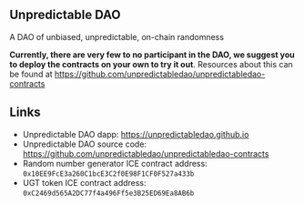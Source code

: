 ## Unpredictable DAO

A DAO of unbiased, unpredictable, on-chain randomness

**Currently, there are very few to no participant in the DAO, we suggest you to deploy the contracts on your own to try it out**. Resources about this can be found at https://github.com/unpredictabledao/unpredictabledao-contracts

## Links

* Unpredictable DAO dapp: https://unpredictabledao.github.io
* Unpredictable DAO source code: https://github.com/unpredictabledao/unpredictabledao-contracts
* Random number generator ICE contract address: `0x10EE9FcE3a260C1bcE3C2f0E98F1CF0F527a433b`
* UGT token ICE contract address: `0xC2469d565A2DC77f4a496Ff5e3B25ED69Ea8AB6b`
